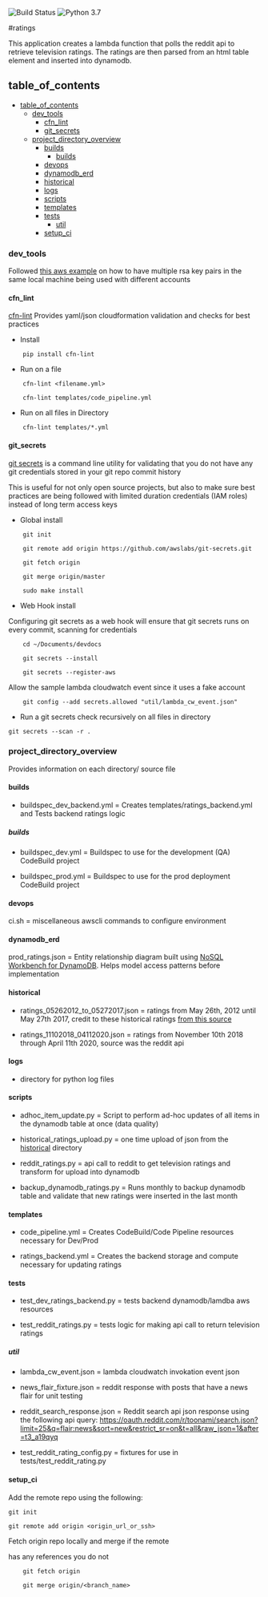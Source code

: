 ![Build Status](https://codebuild.us-east-1.amazonaws.com/badges?uuid=eyJlbmNyeXB0ZWREYXRhIjoiNWRzcDRZemNOTTZVM1F1ZVNZb2J6UG1ZMFdPWnRobytweG9aOE81RTgyTXlEeFg1RDcvQWFlWm96OXpQSTBBZ0VQNTFDeEJweWdtcU9ORTBYSVRGTmQ4PSIsIml2UGFyYW1ldGVyU3BlYyI6IjRIRExOZk5ZRnFZdFdRVE0iLCJtYXRlcmlhbFNldFNlcmlhbCI6MX0%3D&branch=master) ![Python 3.7](https://img.shields.io/badge/python-3.7-blue.svg)

#ratings

This application creates a lambda function that polls the reddit api to retrieve television ratings. The ratings are then parsed from an html table element and inserted into dynamodb.



## table_of_contents


- [table_of_contents](#table_of_contents)
  - [dev_tools](#dev_tools)
    - [cfn_lint](#cfn_lint)
    - [git_secrets](#git_secrets)
  - [project_directory_overview](#project_directory_overview)
    - [builds](#builds)
      - [builds](#builds-1)
    - [devops](#devops)
    - [dynamodb_erd](#dynamodb_erd)
    - [historical](#historical)
    - [logs](#logs)
    - [scripts](#scripts)
    - [templates](#templates)
    - [tests](#tests)
      - [util](#util)
    - [setup_ci](#setup_ci)





### dev_tools

Followed [this aws example](https://forums.aws.amazon.com/thread.jspa?threadID=228206) on how to have multiple rsa key pairs in the same local machine being used with different accounts

#### cfn_lint
[cfn-lint](https://github.com/aws-cloudformation/cfn-python-lint.git) Provides yaml/json cloudformation validation and checks for best practices

- Install

```
    pip install cfn-lint
```

- Run on a file
```
    cfn-lint <filename.yml>

    cfn-lint templates/code_pipeline.yml
```

- Run on all files in Directory
```
    cfn-lint templates/*.yml
```


#### git_secrets

[git secrets](https://github.com/awslabs/git-secrets.git) is a command line utility for validating that you do not have any git credentials stored in your git repo commit history

This is useful for not only open source projects, but also to make sure best practices are being followed with limited duration credentials (IAM roles) instead of long term access keys

- Global install

```
    git init

    git remote add origin https://github.com/awslabs/git-secrets.git

    git fetch origin

    git merge origin/master

    sudo make install
```

- Web Hook install

Configuring git secrets as a web hook will ensure that git secrets runs on every commit, scanning for credentials
```
    cd ~/Documents/devdocs

    git secrets --install

    git secrets --register-aws
```


Allow the sample lambda cloudwatch event since it uses a fake 
account
```
    git config --add secrets.allowed "util/lambda_cw_event.json"
```

- Run a git secrets check recursively on all files in directory

```
git secrets --scan -r .
```


### project_directory_overview
Provides information on each directory/ source file

#### builds


- buildspec_dev_backend.yml = Creates templates/ratings_backend.yml
and Tests backend ratings logic




##### builds

- buildspec_dev.yml = Buildspec to use for the development (QA)
    CodeBuild project

- buildspec_prod.yml = Buildspec to use for the prod deployment CodeBuild project

#### devops

ci.sh = miscellaneous awscli commands to configure environment

#### dynamodb_erd
prod_ratings.json = Entity relationship diagram built using [NoSQL Workbench for DynamoDB](https://docs.aws.amazon.com/amazondynamodb/latest/developerguide/workbench.html). Helps model access patterns before implementation


#### historical
- ratings_05262012_to_05272017.json = ratings from May 26th, 2012 until May 27th 2017, credit to these historical ratings [from this source](https://github.com/FOSSforlife/toonami_ratings)
  
- ratings_11102018_04112020.json = ratings from November 10th 2018 through April 11th 2020, source was the reddit api

#### logs
- directory for python log files

#### scripts
- adhoc_item_update.py = Script to perform ad-hoc updates of all items in 
  the dynamodb table at once (data quality)
  
- historical_ratings_upload.py = one time upload of json from the [historical](#historical) directory

- reddit_ratings.py = api call to reddit to get television ratings and transform for upload into dynamodb

- backup_dynamodb_ratings.py = Runs monthly to backup dynamodb table and validate that new ratings were inserted in the last month

#### templates

- code_pipeline.yml = Creates CodeBuild/Code Pipeline resources
    necessary for Dev/Prod

- ratings_backend.yml = Creates the backend storage and compute necessary for
updating ratings

#### tests

- test_dev_ratings_backend.py = tests backend dynamodb/lamdba aws resources

- test_reddit_ratings.py = tests logic for making api call to
return television ratings


##### util
- lambda_cw_event.json = lambda cloudwatch invokation event json

- news_flair_fixture.json = reddit response with posts that have a news flair for unit testing
  
- reddit_search_response.json = Reddit search api json response using the
following api query:
https://oauth.reddit.com/r/toonami/search.json?limit=25&q=flair:news&sort=new&restrict_sr=on&t=all&raw_json=1&after=t3_a19qyq

- test_reddit_rating_config.py = fixtures for use in tests/test_reddit_rating.py

#### setup_ci

Add the remote repo using the following:
```
git init

git remote add origin <origin_url_or_ssh>

```


Fetch origin repo locally and merge if the remote

has any references you do not

```
    git fetch origin

    git merge origin/<branch_name>
```



